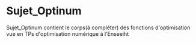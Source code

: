 # Sujet_Optinum
Sujet_Optinum contient le corps(à compléter) des fonctions d'optimisation vue en TPs d'optimisation numérique à l'Enseeiht
